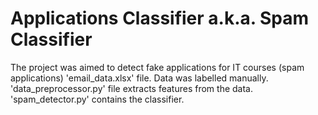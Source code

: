 # Applications Classifier a.k.a. Spam Classifier

The project was aimed to detect fake applications for IT courses (spam applications)  'email_data.xlsx' file. Data was labelled manually. 
'data_preprocessor.py' file extracts features from the data. 'spam_detector.py' contains the classifier.
